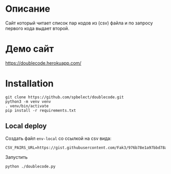 # Описание
Сайт который читает список пар кодов из (csv) файла и по запросу первого кода выдает второй.

# Демо сайт

https://doublecode.herokuapp.com/


# Installation

```
git clone https://github.com/spbelect/doublecode.git
python3 -m venv venv
. venv/bin/activate
pip install -r requirements.txt
```

## Local deploy

Создать файл `env-local` со ссылкой на csv вида:

```
CSV_PAIRS_URL=https://gist.githubusercontent.com/Fak3/976b78e1a97bbd78a20dfc5bd295254e/raw/example.csv 
```

Запустить

```
python ./doublecode.py
```
